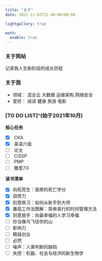 ```yaml
---
title: "关于"
date: 2021-11-02T21:40:00+08:00

lightgallery: true

math:
  enable: true
---
```


### 关于网站

<i class="fas fa-seedling fa-fw"></i> 记录我人生新阶段的成长历程

### 关于我

+ <i class="fas fa-user-tie fa-fw"></i>领域：<i class="fas fa-cloud-upload-alt fa-fw"></i> 混合云 <i class="fas fa-file-medical-alt fa-fw"></i> 大数据 <i class="fas fa-sitemap fa-fw"></i> 运维架构 <i class="fas fa-user-shield fa-fw"></i> 网络安全
+ <i class="fas fa-heart fa-fw"></i>爱好：<i class="fas fa-book-reader fa-fw"></i> 阅读 <i class="fas fa-running fa-fw"></i> 健身 <i class="fab fa-fly fa-fw"></i> 旅游 <i class="fas fa-film fa-fw"></i> 电影

### [TO DO LIST]^(始于2021年10月)

<i class="fas fa-tasks fa-fw"></i> **核心任务**
- [x] <i class="fas fa-cubes fa-fw"></i> CKA
- [x] <i class="fas fa-font fa-fw"></i> 英语六级
- [ ] <i class="fas fa-graduation-cap fa-fw"></i> 论文
- [ ] <i class="fas fa-user-shield fa-fw"></i> CISSP
- [ ] <i class="fas fa-users-cog fa-fw"></i> PMP
- [ ] <i class="fas fa-font fa-fw"></i> 雅思7.0

<i class="fas fa-book-open fa-fw"></i> **读书清单**

- [x] 向死而生：我修的死亡学分
- [x] 自控力
- [x] 刻意练习：如何从新手到大师
- [x] 番茄工作法图解：简单易行的时间管理方法
- [x] 刻意放手：向最幸福的人学习幸福
- [ ] 你当像鸟飞往你的山
- [ ] 影响力
- [ ] 精益创业
- [ ] 必然
- [ ] 噪声：人类判断的缺陷
- [ ] 失控：机器、社会与经济的新生物学

